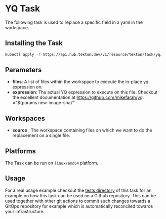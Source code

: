# YQ Task

The following task is used to replace a specific field in a yaml in the workspace.

## Installing the Task

```bash
kubectl apply -f https://api.hub.tekton.dev/v1/resource/tekton/task/yq/0.2/raw
```

## Parameters

- **files**: A list of files within the workspace to execute the in-place yq expression on.
- **expression**: The actual YQ expression to execute on this file. Checkout the excellent documentation at https://github.com/mikefarah/yq.
="$(params.new-image-sha)"'

## Workspaces

- **source** : The workspace containing files on which we want to do the replacement on a single file.

## Platforms

The Task can be run on `linux/amd64` platform.

## Usage

For a real usage example checkout the [tests directory](https://github.com/tektoncd/catalog/tree/main/task/yq/0.2/tests) of this task for an example on how this task can be used on a Github repository. This can be used together with other git actions to commit such changes towards a GitOps repository for example which is automatically reconciled towards your infrastructure.